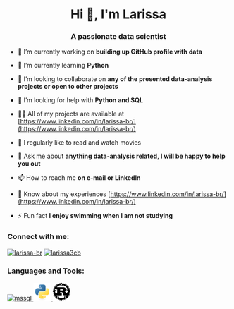 <h1 align="center">Hi 👋, I'm Larissa</h1>
<h3 align="center">A passionate data scientist</h3>

- 🔭 I’m currently working on **building up GitHub profile with data**

- 🌱 I’m currently learning **Python**

- 👯 I’m looking to collaborate on **any of the presented data-analysis projects or open to other projects**

- 🤝 I’m looking for help with **Python and SQL**

- 👨‍💻 All of my projects are available at [https://www.linkedin.com/in/larissa-br/](https://www.linkedin.com/in/larissa-br/)

- 📝 I regularly like to read and watch movies

- 💬 Ask me about **anything data-analysis related, I will be happy to help you out**

- 📫 How to reach me **on e-mail or LinkedIn**

- 📄 Know about my experiences [https://www.linkedin.com/in/larissa-br/](https://www.linkedin.com/in/larissa-br/)

- ⚡ Fun fact **I enjoy swimming when I am not studying**

<h3 align="left">Connect with me:</h3>
<p align="left">
<a href="https://linkedin.com/in/larissa-br" target="blank"><img align="center" src="https://raw.githubusercontent.com/rahuldkjain/github-profile-readme-generator/master/src/images/icons/Social/linked-in-alt.svg" alt="larissa-br" height="30" width="40" /></a>
<a href="https://kaggle.com/larissa3cb" target="blank"><img align="center" src="https://raw.githubusercontent.com/rahuldkjain/github-profile-readme-generator/master/src/images/icons/Social/kaggle.svg" alt="larissa3cb" height="30" width="40" /></a>
</p>

<h3 align="left">Languages and Tools:</h3>
<p align="left"> <a href="https://www.microsoft.com/en-us/sql-server" target="_blank" rel="noreferrer"> <img src="https://www.svgrepo.com/show/303229/microsoft-sql-server-logo.svg" alt="mssql" width="40" height="40"/> </a> <a href="https://www.python.org" target="_blank" rel="noreferrer"> <img src="https://raw.githubusercontent.com/devicons/devicon/master/icons/python/python-original.svg" alt="python" width="40" height="40"/> </a> <a href="https://www.rust-lang.org" target="_blank" rel="noreferrer"> <img src="https://raw.githubusercontent.com/devicons/devicon/master/icons/rust/rust-plain.svg" alt="rust" width="40" height="40"/> </a> </p>

